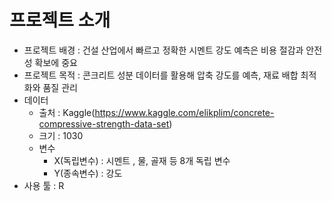 # 프로젝트 소개
- 프로젝트 배경 : 건설 산업에서 빠르고 정확한 시멘트 강도 예측은 비용 절감과 안전성 확보에 중요
- 프로젝트 목적 : 콘크리트 성분 데이터를 활용해 압축 강도를 예측, 재료 배합 최적화와 품질 관리
- 데이터
  - 출처 : Kaggle(https://www.kaggle.com/elikplim/concrete-compressive-strength-data-set)
  - 크기 : 1030
  - 변수
    - X(독립변수) : 시멘트 , 물, 골재 등 8개 독립 변수
    - Y(종속변수) : 강도
- 사용 툴 : R
